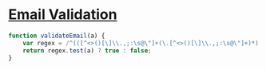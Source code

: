 [Email Validation](http://form.guide/best-practices/validate-email-address-using-javascript.html)
===

```javascript
function validateEmail(a) {
    var regex = /^(([^<>()[\]\\.,;:\s@\"]+(\.[^<>()[\]\\.,;:\s@\"]+)*)|(\".+\"))@((\[[0-9]{1,3}\.[0-9]{1,3}\.[0-9]{1,3}\.[0-9]{1,3}\])|(([a-zA-Z\-0-9]+\.)+[a-zA-Z]{2,}))$/;
    return regex.test(a) ? true : false;
}
```